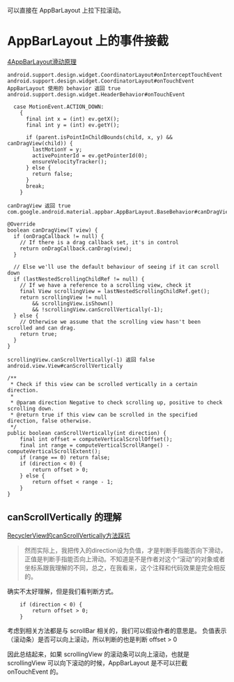 可以直接在 AppBarLayout 上拉下拉滚动。

# AppBarLayout 上的事件接截
[4AppBarLayout滑动原理](https://blog.csdn.net/litefish/article/details/52588235)

    android.support.design.widget.CoordinatorLayout#onInterceptTouchEvent
    android.support.design.widget.CoordinatorLayout#onTouchEvent
    AppBarLayout 使用的 behavior 返回 true
    android.support.design.widget.HeaderBehavior#onTouchEvent
    
      case MotionEvent.ACTION_DOWN:
        {
          final int x = (int) ev.getX();
          final int y = (int) ev.getY();

          if (parent.isPointInChildBounds(child, x, y) && canDragView(child)) {
            lastMotionY = y;
            activePointerId = ev.getPointerId(0);
            ensureVelocityTracker();
          } else {
            return false;
          }
          break;
        }
        
    canDragView 返回 true
    com.google.android.material.appbar.AppBarLayout.BaseBehavior#canDragView
    
    @Override
    boolean canDragView(T view) {
      if (onDragCallback != null) {
        // If there is a drag callback set, it's in control
        return onDragCallback.canDrag(view);
      }

      // Else we'll use the default behaviour of seeing if it can scroll down
      if (lastNestedScrollingChildRef != null) {
        // If we have a reference to a scrolling view, check it
        final View scrollingView = lastNestedScrollingChildRef.get();
        return scrollingView != null
            && scrollingView.isShown()
            && !scrollingView.canScrollVertically(-1);
      } else {
        // Otherwise we assume that the scrolling view hasn't been scrolled and can drag.
        return true;
      }
    }

    scrollingView.canScrollVertically(-1) 返回 false
    android.view.View#canScrollVertically
    
    /**
     * Check if this view can be scrolled vertically in a certain direction.
     *
     * @param direction Negative to check scrolling up, positive to check scrolling down.
     * @return true if this view can be scrolled in the specified direction, false otherwise.
     */
    public boolean canScrollVertically(int direction) {
        final int offset = computeVerticalScrollOffset();
        final int range = computeVerticalScrollRange() - computeVerticalScrollExtent();
        if (range == 0) return false;
        if (direction < 0) {
            return offset > 0;
        } else {
            return offset < range - 1;
        }
    }
## canScrollVertically 的理解
[RecyclerView的canScrollVertically方法踩坑](https://blog.csdn.net/xingchenxuanfeng/article/details/84790299)
> 然而实际上，我把传入的direction设为负值，才是判断手指能否向下滑动，正值是判断手指能否向上滑动。不知道是不是作者对这个“滚动”的对象或者坐标系跟我理解的不同，总之，在我看来，这个注释和代码效果是完全相反的。

确实不太好理解，但是我们看判断方式。


        if (direction < 0) {
            return offset > 0;
        }
        
考虑到相关方法都是与 scrollBar 相关的，我们可以假设作者的意思是。
负值表示（滚动条）是否可以向上滚动，所以判断的也是判断 offset > 0

因此总结起来，如果 scrollingView 的滚动条可以向上滚动，也就是 scrollingView 可以向下滚动的时候，AppBarLayout 是不可以拦截 onTouchEvent 的。